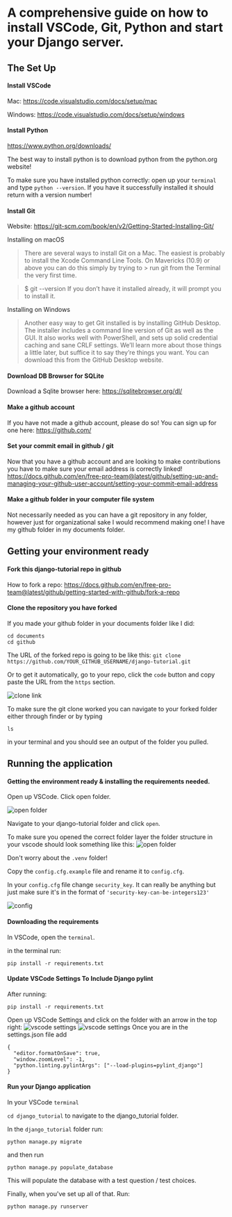 # A comprehensive guide on how to install VSCode, Git, Python and start your Django server. 

## The Set Up 

#### Install VSCode
Mac: https://code.visualstudio.com/docs/setup/mac

Windows: https://code.visualstudio.com/docs/setup/windows

#### Install Python 
https://www.python.org/downloads/

The best way to install python is to download python from the python.org website! 

To make sure you have installed python correctly: open up your `terminal` and type `python --version`. If you have it successfully installed it should return with a version number! 

#### Install Git 
Website: https://git-scm.com/book/en/v2/Getting-Started-Installing-Git/

Installing on macOS
> There are several ways to install Git on a Mac. The easiest is probably to install the Xcode Command Line Tools. On Mavericks (10.9) or above you can do this simply by trying to > run git from the Terminal the very first time.

> $ git --version
> If you don’t have it installed already, it will prompt you to install it.

Installing on Windows 
>Another easy way to get Git installed is by installing GitHub Desktop. The installer includes a command line version of Git as well as the GUI. It also works well with PowerShell, and sets up solid credential caching and sane CRLF settings. We’ll learn more about those things a little later, but suffice it to say they’re things you want. You can download this from the GitHub Desktop website.

#### Download DB Browser for SQLite

Download a Sqlite browser here: https://sqlitebrowser.org/dl/

#### Make a github account
If you have not made a github account, please do so! You can sign up for one here: https://github.com/

#### Set your commit email in github / git 
Now that you have a github account and are looking to make contributions you have to make sure your email address is correctly linked!
https://docs.github.com/en/free-pro-team@latest/github/setting-up-and-managing-your-github-user-account/setting-your-commit-email-address

#### Make a github folder in your computer file system 
Not necessarily needed as you can have a git repository in any folder, however just for organizational sake I would recommend making one! I have my github folder in my documents folder.


## Getting your environment ready 

#### Fork this django-tutorial repo in github

How to fork a repo:
https://docs.github.com/en/free-pro-team@latest/github/getting-started-with-github/fork-a-repo

#### Clone the repository you have forked
If you made your github folder in your documents folder like I did: 
```
cd documents
cd github
```

The URL of the forked repo is going to be like this:
`git clone https://github.com/YOUR_GITHUB_USERNAME/django-tutorial.git`

Or to get it automatically, go to your repo, click the `code` button and copy paste the URL from the `https` section.

![clone link](https://github.com/MillerTheChiller/django-tutorial/blob/main/tutorial_pictures/clone_link.png)


To make sure the git clone worked you can navigate to your forked folder either through finder or by typing 

```
ls
```

in your terminal and you should see an output of the folder you pulled.

## Running the application 

#### Getting the environment ready & installing the requirements needed.

Open up VSCode. Click open folder. 

![open folder](https://github.com/MillerTheChiller/django-tutorial/blob/main/tutorial_pictures/open_folder.png)

Navigate to your django-tutorial folder and click `open`. 

To make sure you opened the correct folder layer the folder structure in your vscode should look something like this: 
![open folder](https://github.com/MillerTheChiller/django-tutorial/blob/main/tutorial_pictures/VSCode%20Folder%20Structure.png)

Don't worry about the `.venv` folder!

Copy the `config.cfg.example` file and rename it to `config.cfg`. 

In your `config.cfg` file change `security_key`. It can really be anything but just make sure it's in the format of `'security-key-can-be-integers123'`

![config](https://github.com/MillerTheChiller/django-tutorial/blob/main/tutorial_pictures/config.png)


#### Downloading the requirements
In VSCode, open the `terminal`.

in the terminal run: 
```
pip install -r requirements.txt
```

#### Update VSCode Settings To Include Django pylint

After running:
```
pip install -r requirements.txt 
``` 

Open up VSCode Settings and click on the folder with an arrow in the top right: 
![vscode settings](https://github.com/MillerTheChiller/django-tutorial/blob/main/tutorial_pictures/vscode_settings.png)
![vscode settings](https://github.com/MillerTheChiller/django-tutorial/blob/main/tutorial_pictures/vscode_settings_json.png)
Once you are in the settings.json file add 

```
{
  "editor.formatOnSave": true,
  "window.zoomLevel": -1,
  "python.linting.pylintArgs": ["--load-plugins=pylint_django"]
}
```


#### Run your Django application 

In your VSCode `terminal`

`cd django_tutorial` to navigate to the django_tutorial folder. 

In the `django_tutorial` folder run:
```
python manage.py migrate
```
and then run 
```
python manage.py populate_database
```
This will populate the database with a test question / test choices. 

Finally, when you've set up all of that. Run:
```
python manage.py runserver
```
